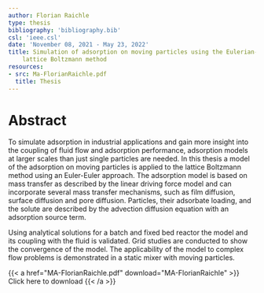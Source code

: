```yaml
---
author: Florian Raichle
type: thesis
bibliography: 'bibliography.bib'
csl: 'ieee.csl'
date: 'November 08, 2021 - May 23, 2022'
title: Simulation of adsorption on moving particles using the Eulerian-Eulerian
    lattice Boltzmann method
resources:
- src: Ma-FlorianRaichle.pdf
  title: Thesis
---
```


Abstract
========

To simulate adsorption in industrial applications and gain more insight
into the coupling of fluid flow and adsorption performance, adsorption
models at larger scales than just single particles are needed. In this
thesis a model of the adsorption on moving particles is applied to the
lattice Boltzmann method using an Euler-Euler approach. The adsorption
model is based on mass transfer as described by the linear driving force
model and can incorporate several mass transfer mechanisms, such as film
diffusion, surface diffusion and pore diffusion. Particles, their
adsorbate loading, and the solute are described by the advection
diffusion equation with an adsorption source term.

Using analytical solutions for a batch and fixed bed reactor the model
and its coupling with the fluid is validated. Grid studies are conducted
to show the convergence of the model. The applicability of the model to
complex flow problems is demonstrated in a static mixer with moving
particles.

{{< a href="MA-FlorianRaichle.pdf" download="MA-FlorianRaichle" >}}
Click here to download
{{< /a >}}